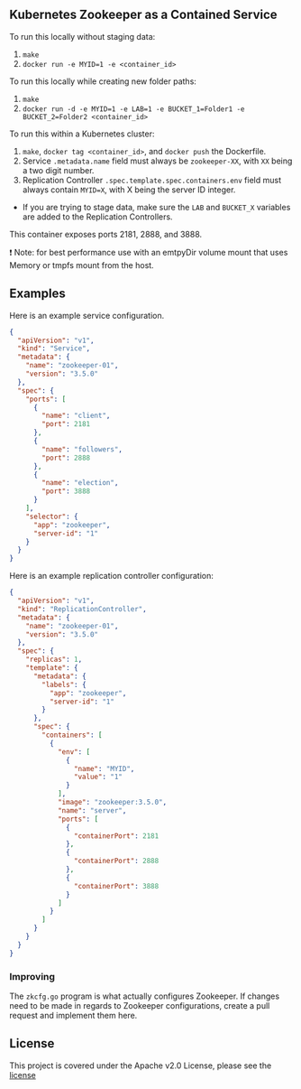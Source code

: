 ## Kubernetes Zookeeper as a Contained Service

To run this locally without staging data:

1. `make`
1. `docker run -e MYID=1 -e <container_id>`

To run this locally while creating new folder paths:

1. `make`
1. `docker run -d -e MYID=1 -e LAB=1 -e BUCKET_1=Folder1 -e BUCKET_2=Folder2 <container_id>`

To run this within a Kubernetes cluster:

1. `make`, `docker tag <container_id>`, and `docker push` the Dockerfile.
1. Service `.metadata.name` field must always be `zookeeper-XX`, with `XX` being a two digit number.
1. Replication Controller `.spec.template.spec.containers.env` field must always contain `MYID=X`, with X being the server ID integer.

* If you are trying to stage data, make sure the `LAB` and `BUCKET_X` variables are added to the Replication Controllers.

This container exposes ports 2181, 2888, and 3888.

:exclamation: Note: for best performance use with an emtpyDir volume mount that uses Memory or tmpfs mount from the host.

## Examples

Here is an example service configuration.

```json
{
  "apiVersion": "v1",
  "kind": "Service",
  "metadata": {
    "name": "zookeeper-01",
    "version": "3.5.0"
  },
  "spec": {
    "ports": [
      {
        "name": "client",
        "port": 2181
      },
      {
        "name": "followers",
        "port": 2888
      },
      {
        "name": "election",
        "port": 3888
      }
    ],
    "selector": {
      "app": "zookeeper",
      "server-id": "1"
    }
  }
}
```

Here is an example replication controller configuration:

```json
{
  "apiVersion": "v1",
  "kind": "ReplicationController",
  "metadata": {
    "name": "zookeeper-01",
    "version": "3.5.0"
  },
  "spec": {
    "replicas": 1,
    "template": {
      "metadata": {
        "labels": {
          "app": "zookeeper",
          "server-id": "1"
        }
      },
      "spec": {
        "containers": [
          {
            "env": [
              {
                "name": "MYID",
                "value": "1"
              }
            ],
            "image": "zookeeper:3.5.0",
            "name": "server",
            "ports": [
              {
                "containerPort": 2181
              },
              {
                "containerPort": 2888
              },
              {
                "containerPort": 3888
              }
            ]
          }
        ]
      }
    }
  }
}
```

### Improving

The `zkcfg.go` program is what actually configures Zookeeper. If changes need to be made in regards to Zookeeper configurations, create a pull request and implement them here.

## License

This project is covered under the Apache v2.0 License, please see the [license](LICENSE.md)
